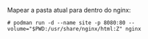 Mapear a pasta atual para dentro do nginx:

`# podman run -d --name site -p 8080:80 --volume="$PWD:/usr/share/nginx/html:Z" nginx`

